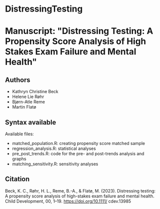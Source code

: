 # DistressingTesting

# Manuscript: "Distressing Testing: A Propensity Score Analysis of High Stakes Exam Failure and Mental Health"

## Authors
* Kathryn Christine Beck
* Helene Lie Røhr
* Bjørn-Atle Reme
* Martin Flatø

## Syntax available
Available files:
* matched_population.R: creating propensity score matched sample
* regression_analysis.R: statistical analyses 
* pre_post_trends.R: code for the pre- and post-trends analysis and graphs
* matching_sensitivity.R: sensitivity analyses 

## Citation
Beck, K. C., Røhr, H. L., Reme, B.-A., & Flatø, M. (2023). Distressing testing: A propensity score analysis of high-stakes exam failure and mental health. Child Development, 00, 1–19. https://doi.org/10.1111/ cdev.13985

